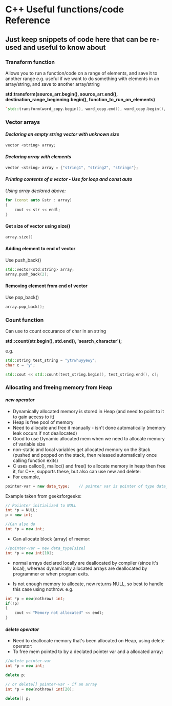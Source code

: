 # C++ Useful functions/code Reference 

## Just keep snippets of code here that can be re-used and useful to know about 

### Transform function

Allows you to run a function/code on a range of elements, and save it to another range
e.g. useful if we want to do something with elements in an array/string, and save to another array/string

**std:transform(source_arr.begin(), source_arr.end(), destination_range_beginning.begin(), function_to_run_on_elements)**

```c++
`std::transform(word_copy.begin(), word_copy.end(), word_copy.begin(), [](unsigned char c){return tolower(c); });`
```

### Vector arrays

#### *Declaring an empty string vector with unknown size*

```c++
vector <string> array;
```
#### *Declaring array with elements*

```c++
vector <string> array = {"string1", "string2", "stringn"};
```

#### *Printing contents of a vector - Use for loop and const auto* 

*Using array declared above:*

```c++
for (const auto &str : array) 
{
    cout << str << endl;
}
```
#### Get size of vector using size()
```c++
array.size()
```

#### Adding element to end of vector
Use push_back() 

```c++
std::vector<std:string> array;
array.push_back(2);
```
#### Removing element from end of vector
Use pop_back()
```c++
array.pop_back(); 
```

### Count function

Can use to count occurance of char in an string


**std::count(str.begin(), std.end(), 'search_character');**

e.g. 

```c++
std::string test_string = "ytrwhuyyewy";
char c = 'y';

std::cout << std::count(test_string.begin(), test_string.end(), c);
```

### Allocating and freeing memory from Heap

#### *new operator*

- Dynamically allocated memory is stored in Heap (and need to point to it to gain access to it)
- Heap is free pool of memory
- Need to allocate and free it manually - isn't done automatically (memory leak occurs if not deallocated)
- Good to use Dynamic allocated mem when we need to allocate memory of variable size
- non-static and local variables get allocated memory on the Stack (pushed and popped on the stack, then released automatically once calling function exits)
- C uses calloc(), malloc() and free() to allocate memory in heap then free it, for C++, supports these, but also can use new and delete:
- For example, 
```c++
pointer-var = new data_type;    // pointer var is pointer of type data_type. data_type can ve built-in data type (int, float, char, etc..) including array or user-defined types such as struct or class
```

Example taken from geeksforgeeks:

```c++
// Poiinter initialized to NULL
int *p = NULL; 
p = new int; 

//Can also do
int *p = new int; 

```

- Can allocate block (array) of memor:

```c++
//pointer-var = new data_type[size]
int *p = new int[10];

```
- normal arrays declared locally are deallocated by compiler (since it's local), whereas dynamically allocated arrays are deallocated by programmer or when program exits. 

- Is not enough memory to allocate, new returns NULL, so best to handle this case using nothrow. e.g. 

```c++
int *p = new(nothrow) int;
if(!p)
{ 
    cout << "Memory not allocated" << endl; 
}
```

#### *delete operator*

- Need to deallocate memory that's been allocated on Heap, using delete operator:
- To free mem pointed to by a declated pointer var and a allocated array:
```c++
//delete pointer-var
int *p = new int; 

delete p;

// or delete[] pointer-var - if an array
int *p = new(nothrow) int[20];

delete[] p; 

```
